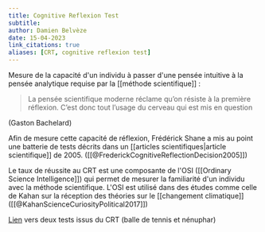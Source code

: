 ```yaml
---
title: Cognitive Reflexion Test
subtitle: 
author: Damien Belvèze
date: 15-04-2023
link_citations: true
aliases: [CRT, cognitive reflexion test]
---
```


Mesure de la capacité d'un individu à passer d'une pensée intuitive à la pensée analytique requise par la [[méthode scientifique]] : 

>La pensée scientifique moderne réclame qu’on résiste à la première réflexion. C’est donc tout l’usage du cerveau qui est mis en question 

(Gaston Bachelard)

Afin de mesure cette capacité de réflexion, Frédérick Shane a mis au point une batterie de tests décrits dans un [[articles scientifiques|article scientifique]] de 2005. ([[@FrederickCognitiveReflectionDecision2005]])

Le taux de réussite au CRT est une composante de l'OSI ([[Ordinary Science Intelligence]]) qui permet de mesurer la familiarité d'un individu avec la méthode scientifique. L'OSI est utilisé dans des études comme celle de Kahan sur la réception des théories sur le [[changement climatique]] ([[@KahanScienceCuriosityPolitical2017]])

[Lien](https://focus.univ-rennes1.fr/c.php?g=690116&p=4942703) vers deux tests issus du CRT (balle de tennis et nénuphar)
